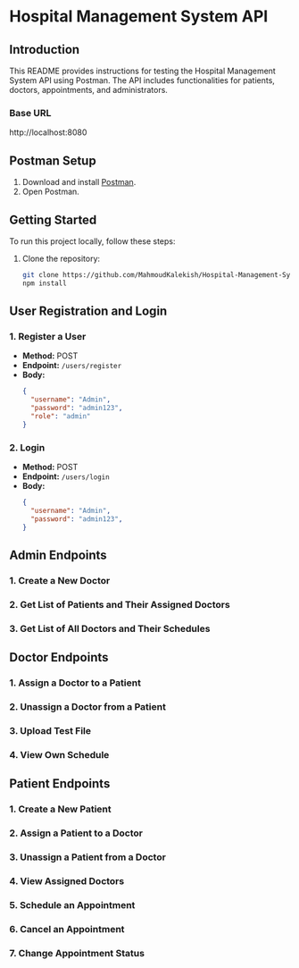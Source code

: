 # Hospital Management System API

## Introduction

This README provides instructions for testing the Hospital Management System API using Postman. The API includes functionalities for patients, doctors, appointments, and administrators.

### Base URL

http://localhost:8080

## Postman Setup

1. Download and install [Postman](https://www.postman.com/downloads/).
2. Open Postman.


## Getting Started

To run this project locally, follow these steps:

1. Clone the repository:
   ```bash
   git clone https://github.com/MahmoudKalekish/Hospital-Management-System-RESTful-API.git
   npm install


## User Registration and Login

### 1. Register a User

- **Method:** POST
- **Endpoint:** `/users/register`
- **Body:**
  ```json
  {
    "username": "Admin",
    "password": "admin123",
    "role": "admin"
  }


 ### 2. Login

 - **Method:** POST
- **Endpoint:** `/users/login`
- **Body:**
  ```json
  {
    "username": "Admin",
    "password": "admin123",
  }


## Admin Endpoints

### 1. Create a New Doctor


### 2. Get List of Patients and Their Assigned Doctors


### 3. Get List of All Doctors and Their Schedules


## Doctor Endpoints

### 1. Assign a Doctor to a Patient


### 2. Unassign a Doctor from a Patient


### 3. Upload Test File


### 4. View Own Schedule


## Patient Endpoints

### 1. Create a New Patient


### 2. Assign a Patient to a Doctor


### 3. Unassign a Patient from a Doctor


### 4. View Assigned Doctors


### 5. Schedule an Appointment


### 6. Cancel an Appointment


### 7. Change Appointment Status


